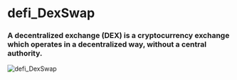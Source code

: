 # defi_DexSwap
### A decentralized exchange (DEX) is a cryptocurrency exchange which operates in a decentralized way, without a central authority.

![defi_DexSwap](https://github.com/SabeloMkhwanzi/defi_DexSwap/upload/main)
